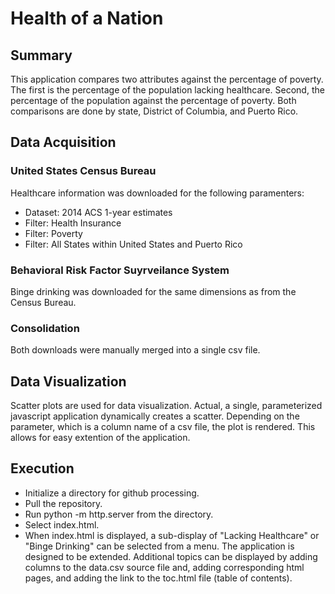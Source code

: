 
# Health of a Nation

## Summary
This application compares two attributes against the percentage of poverty.  The first is the percentage of the population
lacking healthcare.  Second, the percentage of the population against the percentage of poverty.  Both comparisons are done
by state, District of Columbia, and Puerto Rico.

## Data Acquisition
### United States Census Bureau
Healthcare information was downloaded for the following paramenters:
* Dataset:  2014 ACS 1-year estimates
* Filter:  Health Insurance
* Filter:  Poverty
* Filter:  All States within United States and Puerto Rico
### Behavioral Risk Factor Suyrveilance System
Binge drinking was downloaded for the same dimensions as from the Census Bureau.
### Consolidation
Both downloads were manually merged into a single csv file.

## Data Visualization
Scatter plots are used for data visualization.  Actual, a single, parameterized javascript application dynamically 
creates a scatter.  Depending on the parameter, which is a column name of a csv file, the plot is rendered.  This allows for 
easy extention of the application.

## Execution
* Initialize a directory for github processing.
* Pull the repository.
* Run python -m http.server from the directory.
* Select index.html.
* When index.html is displayed, a sub-display of "Lacking Healthcare" or "Binge Drinking" can be selected from a menu.
The application is designed to be extended.  Additional topics can be displayed by adding columns to the data.csv source file
and, adding corresponding html pages, and adding the link to the toc.html file (table of contents).
